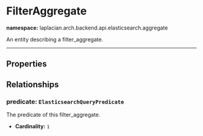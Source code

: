 

# **FilterAggregate**
**namespace:** laplacian.arch.backend.api.elasticsearch.aggregate

An entity describing a filter_aggregate.



---

## Properties

## Relationships

### predicate: `ElasticsearchQueryPredicate`
The predicate of this filter_aggregate.
- **Cardinality:** `1`
